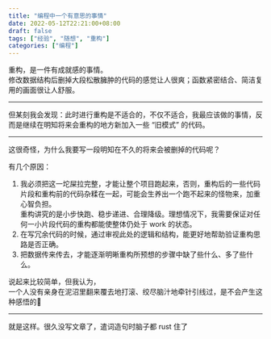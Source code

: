 ```yaml
---
title: "编程中一个有意思的事情"
date: 2022-05-12T22:21:00+08:00
draft: false
tags: ["经验", "随想", "重构"]
categories: ["编程"]
---
```


重构，是一件有成就感的事情。  
修改数据结构后删掉大段松散臃肿的代码的感觉让人很爽；函数紧密结合、简洁复用的画面很让人舒服。

-----
但某刻我会发现：此时进行重构是不适合的，不仅不适合，我最应该做的事情，反而是继续在明知将来会重构的地方新加入一些 “旧模式” 的代码。  

-----

这很奇怪，为什么我要写一段明知在不久的将来会被删掉的代码呢？  

有几个原因：  
1. 我必须把这一坨屎拉完整，才能让整个项目跑起来，否则，重构后的一些代码片段和重构前的代码杂糅在一起，可能会生养出一个跑不起来的怪物来，加重心智负担。  
   重构讲究的是小步快跑、稳步递进、合理降级。理想情况下，我需要保证对任何一小片段代码的重构都能使整体仍处于 work 的状态。
2. 在写冗余代码的时候，通过审视此处的逻辑和结构，能更好地帮助验证重构思路是否正确。
3. 把数据传来传去，才能逐渐明晰重构所预想的步骤中缺了些什么、多了些什么。

说起来比较简单，但我认为，  
一个人没有亲身在泥沼里翻来覆去地打滚、绞尽脑汁地牵针引线过，是不会产生这种感悟的🥴

-----
就是这样。很久没写文章了，遣词造句时脑子都 rust 住了
